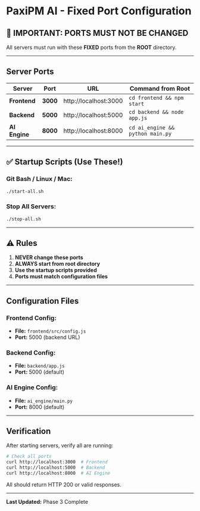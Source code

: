# PaxiPM AI - Fixed Port Configuration

## **🚨 IMPORTANT: PORTS MUST NOT BE CHANGED**

All servers must run with these **FIXED** ports from the **ROOT** directory.

---

## Server Ports

| Server | Port | URL | Command from Root |
|--------|------|-----|-------------------|
| **Frontend** | **3000** | http://localhost:3000 | `cd frontend && npm start` |
| **Backend** | **5000** | http://localhost:5000 | `cd backend && node app.js` |
| **AI Engine** | **8000** | http://localhost:8000 | `cd ai_engine && python main.py` |

---

## ✅ Startup Scripts (Use These!)

### Git Bash / Linux / Mac:
```bash
./start-all.sh
```

### Stop All Servers:
```bash
./stop-all.sh
```

---

## ⚠️ Rules

1. **NEVER change these ports**
2. **ALWAYS start from root directory**
3. **Use the startup scripts provided**
4. **Ports must match configuration files**

---

## Configuration Files

### Frontend Config:
- **File:** `frontend/src/config.js`
- **Port:** 5000 (backend URL)

### Backend Config:
- **File:** `backend/app.js`
- **Port:** 5000 (default)

### AI Engine Config:
- **File:** `ai_engine/main.py`
- **Port:** 8000 (default)

---

## Verification

After starting servers, verify all are running:

```bash
# Check all ports
curl http://localhost:3000  # Frontend
curl http://localhost:5000  # Backend
curl http://localhost:8000  # AI Engine
```

All should return HTTP 200 or valid responses.

---

**Last Updated:** Phase 3 Complete
